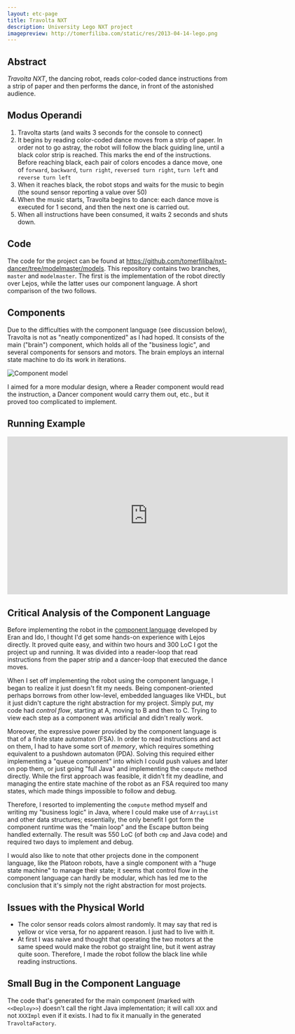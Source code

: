 ```yaml
---
layout: etc-page
title: Travolta NXT
description: University Lego NXT project
imagepreview: http://tomerfiliba.com/static/res/2013-04-14-lego.png
---
```


## Abstract ##

*Travolta NXT*, the dancing robot, reads color-coded dance instructions from a strip of paper and then performs the
dance, in front of the astonished audience.

## Modus Operandi ##

1. Travolta starts (and waits 3 seconds for the console to connect)
2. It begins by reading color-coded dance moves from a strip of paper. In order not to go astray, the robot
   will follow the black guiding line, until a black color strip is reached. This marks the end of the instructions.
   Before reaching black, each pair of colors encodes a dance move, one of ``forward``, ``backward``, 
   ``turn right``, ``reversed turn right``, ``turn left`` and ``reverse turn left``
3. When it reaches black, the robot stops and waits for the music to begin (the sound sensor reporting a value over 50)
4. When the music starts, Travolta begins to dance: each dance move is executed for 1 second, and then the next one
   is carried out.
5. When all instructions have been consumed, it waits 2 seconds and shuts down.

## Code ##

The code for the project can be found at <https://github.com/tomerfiliba/nxt-dancer/tree/modelmaster/models>.
This repository contains two branches, ``master`` and ``modelmaster``. The first is the implementation of the robot
directly over Lejos, while the latter uses our component language. A short comparison of the two follows.

## Components ##

Due to the difficulties with the component language (see discussion below), Travolta is not as "neatly componentized"
as I had hoped. It consists of the main ("brain") component, which holds all of the "business logic", and several 
components for sensors and motors. The brain employs an internal state machine to do its work in iterations.

![Component model](http://tomerfiliba.com/static/res/2013-04-14-model.gif)

I aimed for a more modular design, where a Reader component would read the instruction, a Dancer component would 
carry them out, etc., but it proved too complicated to implement.

## Running Example ##

<iframe width="640" height="360" src="http://www.youtube.com/embed/xGVTNrVDF2I?feature=player_detailpage" frameborder="0" allowfullscreen></iframe>

## Critical Analysis of the Component Language ##

Before implementing the robot in the [component language](http://www.cs.tau.ac.il/~eranhaba/SMLAB/index.htm)
developed by Eran and Ido, I thought I'd get some hands-on experience with Lejos directly. It proved quite easy,
and within two hours and 300 LoC I got the project up and running. It was divided into a reader-loop that read 
instructions from the paper strip and a dancer-loop that executed the dance moves.

When I set off implementing the robot using the component language, I began to realize it just doesn't fit my needs.
Being component-oriented perhaps borrows from other low-level, embedded languages like VHDL, but it just didn't 
capture the right abstraction for my project. Simply put, my code had *control flow*, starting at A, moving to B and 
then to C. Trying to view each step as a component was artificial and didn't really work.

Moreover, the expressive power provided by the component language is that of a finite state automaton (FSA).
In order to read instructions and act on them, I had to have some sort of *memory*, which requires something 
equivalent to a pushdown automaton (PDA). Solving this required either implementing a "queue component" into which
I could push values and later on pop them, or just going "full Java" and implementing the ``compute`` method
directly. While the first approach was feasible, it didn't fit my deadline, and managing the entire state machine
of the robot as an FSA required too many states, which made things impossible to follow and debug.

Therefore, I resorted to implementing the ``compute`` method myself and writing my "business logic" in Java,
where I could make use of ``ArrayList`` and other data structures; essentially, the only benefit I got form the
component runtime was the "main loop" and the Escape button being handled externally. The result was 550 LoC (of
both ``cmp`` and Java code) and required two days to implement and debug.

I would also like to note that other projects done in the component language, like the Platoon robots,
have a single component with a "huge state machine" to manage their state; it seems that control flow in the 
component language can hardly be modular, which has led me to the conclusion that it's simply not the 
right abstraction for most projects.

## Issues with the Physical World ##

* The color sensor reads colors almost randomly. It may say that red is yellow or vice versa, for no apparent reason.
  I just had to live with it.
* At first I was naive and thought that operating the two motors at the same speed would make the robot go 
  straight line, but it went astray quite soon. Therefore, I made the robot follow the black line while reading 
  instructions.

## Small Bug in the Component Language ##

The code that's generated for the main component (marked with ``<<Deploy>>``) doesn't call the right Java 
implementation; it will call ``XXX`` and not ``XXXImpl`` even if it exists. I had to fix it manually in the 
generated ``TravoltaFactory``.

